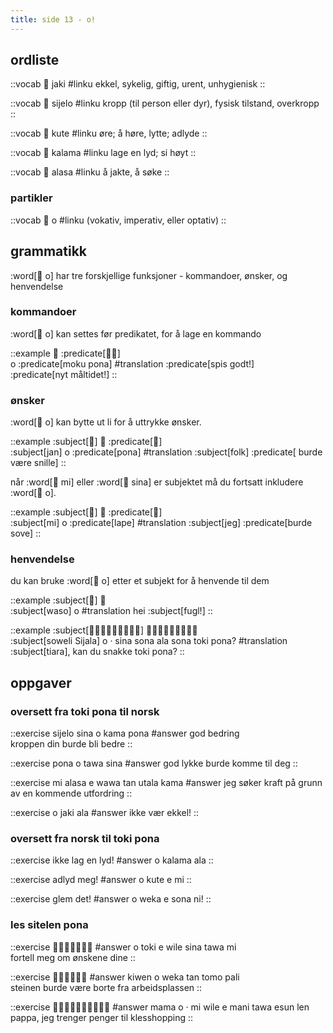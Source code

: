 ```yaml
---
title: side 13 - o! 
---
```

## ordliste

::vocab
󱤐 jaki
#linku
ekkel, sykelig, giftig, urent, unhygienisk
::

::vocab
󱥛 sijelo
#linku
kropp (til person eller dyr), fysisk tilstand, overkropp
::

::vocab
󱤠 kute
#linku
øre; å høre, lytte; adlyde
::

::vocab
󱤕 kalama
#linku
lage en lyd; si høyt
::

::vocab
󱤃 alasa
#linku
å jakte, å søke
::

### partikler

::vocab
󱥄 o
#linku
(vokativ, imperativ, eller optativ)
::

## grammatikk
:word[󱥄 o] har tre forskjellige funksjoner - kommandoer, ønsker, og henvendelse 

### kommandoer
:word[󱥄 o] kan settes før predikatet, for å lage en kommando

::example
󱥄 :predicate[󱤶󱥔] \
o :predicate[moku pona]
#translation
:predicate[spis godt!] <br>
:predicate[nyt måltidet!]
::

### ønsker

:word[󱥄 o] kan bytte ut li for å uttrykke ønsker.

::example
:subject[󱤑] 󱥄 :predicate[󱥔] \
:subject[jan] o :predicate[pona]
#translation
:subject[folk] :predicate[ burde være snille]
::

når :word[󱤴 mi] eller :word[󱥞 sina] er subjektet må du fortsatt inkludere :word[󱥄 o]. 

::example
:subject[󱤴] 󱥄 :predicate[󱤢] \
:subject[mi] o :predicate[lape]
#translation
:subject[jeg] :predicate[burde sove]
::

### henvendelse
du kan bruke :word[󱥄 o] etter et subjekt for å henvende til dem

::example
:subject[󱥴] 󱥄 \
:subject[waso] o
#translation
hei :subject[fugl!]
::

::example
:subject[󱥢󱦐󱥦󱤌󱤑󱤄󱤧󱤂󱦑] 󱥄󱦜󱥞󱥡󱤂󱥡󱥬󱦖󱥔 \
:subject[soweli Sijala] o · sina sona ala sona toki pona?
#translation
:subject[tiara], kan du snakke toki pona?
::

## oppgaver
### oversett fra toki pona til norsk 
::exercise
sijelo sina o kama pona
#answer
god bedring \
kroppen din burde bli bedre
::

::exercise
pona o tawa sina
#answer
god lykke burde komme til deg
::

::exercise
mi alasa e wawa tan utala kama
#answer
jeg søker kraft på grunn av en kommende utfordring
::

::exercise
o jaki ala
#answer
ikke vær ekkel!
::

### oversett fra norsk til toki pona
::exercise
ikke lag en lyd!
#answer
o kalama ala
::

::exercise
adlyd meg!
#answer
o kute e mi
::

::exercise
glem det!
#answer
o weka e sona ni!
::

### les sitelen pona
::exercise
󱥄󱥬󱤉󱥷󱥞󱥩󱤴
#answer
o toki e wile sina tawa mi \
fortell meg om ønskene dine
::

::exercise
󱤛󱥄󱥶󱥧󱥭󱥉
#answer
kiwen o weka tan tomo pali \
steinen burde være borte fra arbeidsplassen
::

::exercise
󱤱󱥄󱦜󱤴󱥷󱤉󱤲󱥩󱤋󱤥
#answer
mama o · mi wile e mani tawa esun len \
pappa, jeg trenger penger til klesshopping
::